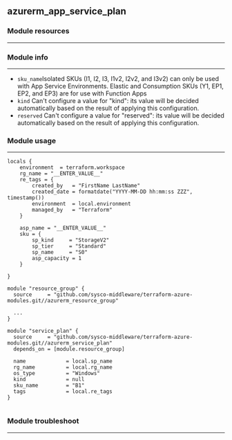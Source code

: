 ## azurerm_app_service_plan

### Module resources
---

### Module info
---

* `sku_name`Isolated SKUs (I1, I2, I3, I1v2, I2v2, and I3v2) can only be used with App Service Environments. Elastic and Consumption SKUs (Y1, EP1, EP2, and EP3) are for use with Function Apps
* `kind` Can't configure a value for "kind": its value will be decided automatically based on the result of applying this configuration.
* `reserved`  Can't configure a value for "reserved": its value will be decided automatically based on the result of applying this configuration.
### Module usage
---

```
locals {
    environment  = terraform.workspace
    rg_name = "__ENTER_VALUE__"
    re_tags = {
        created_by   = "FirstName LastName"
        created_date = formatdate("YYYY-MM-DD hh:mm:ss ZZZ", timestamp())
        environment  = local.environment
        managed_by   = "Terraform"
    }
    
    asp_name = "__ENTER_VALUE__"
    sku = {
        sp_kind     = "StorageV2"
        sp_tier     = "Standard"
        sp_name     = "S0"
        asp_capacity = 1
    }
        
}

module "resource_group" {
  source     = "github.com/sysco-middleware/terraform-azure-modules.git//azurerm_resource_group"

  ...
}

module "service_plan" {
  source     = "github.com/sysco-middleware/terraform-azure-modules.git//azurerm_service_plan"
  depends_on = [module.resource_group]

  name             = local.sp_name
  rg_name          = local.rg_name
  os_type          = "Windows"
  kind             = null
  sku_name         = "B1"
  tags             = local.re_tags
}


```

### Module troubleshoot
---

